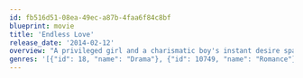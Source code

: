 ```yaml
---
id: fb516d51-08ea-49ec-a87b-4faa6f84c8bf
blueprint: movie
title: 'Endless Love'
release_date: '2014-02-12'
overview: "A privileged girl and a charismatic boy's instant desire sparks a love affair made only more reckless by parents trying to keep them apart."
genres: '[{"id": 18, "name": "Drama"}, {"id": 10749, "name": "Romance"}]'
---
```

